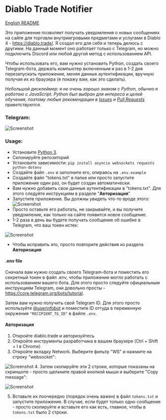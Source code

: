 # Diablo Trade Notifier

[English README](https://github.com/TrayHard/diablo-trade-notifier/blob/main/README.md)

Это приложение позволяет получать уведомления о новых сообщениях на сайте для торговли внутриигровыми предметами и 
услугами в Diablo 4 - https://diablo.trade/. Я создал его для себя и теперь делюсь с другими. На данный момент оно 
работает только с Telegram, но можно подключить Discord или любой другой метод с использованием API.

Чтобы использовать его, вам нужно установить Python, создать своего Telegram-бота, держать компьютер включенным и раз 
в 1-2 дня перезапускать приложение, меняя данные аутентификации, вручную получая их из браузера (я покажу вам, как это
сделать).

_Небольшой дисклеймер: я не очень хорошо знаком с Python, обычно я работаю с JavaScript. Python был выбран для интереса и
целей обучения, поэтому любые рекомендации в [Issues](https://github.com/TrayHard/diablo-trade-notifier/issues)
и [Pull Requests](https://github.com/TrayHard/diablo-trade-notifier/pulls) приветствуются._


### Telegram:

![Screenshot](https://i.imgur.com/d6mRbvj.png)

### Usage:
- Установите [Python 3](https://www.python.org/downloads/).
- Склонируйте репозиторий
- Установите зависимости: `pip install asyncio websockets requests python-dotenv`
- Создайте файл `.env` и заполните его, опираясь на `.env.example`
- Создайте файл "tokens.txt" в папке или просто запустите приложение один раз, он будет создан автоматически.
- Вам нужно добавить свои данные аутентификации в "tokens.txt". Для этого следуйте инструкциям в разделе "**Авторизация**"
- Запустите приложение. Вы должны увидеть что-то вроде этого:
  ![Screenshot](https://i.imgur.com/4bSaT1u.png)
- Просто оставьте его работать, не закрывайте, и вы получите уведомление, как только на сайте появится новое сообщение.
- 1-2 раза в день вы будете получать сообщение об ошибке в Telegram, что ваш токен истек:

![Screenshot](https://i.imgur.com/1UrIn0P.png)
- Чтобы исправить это, просто повторите действия из раздела **Авторизация**


#### .env file
Сначала вам нужно создать своего Telegram-бота и поместить его секретный токен в файл .env, чтобы приложение могло 
работать с использованием вашего бота. Для этого просто следуйте официальным инструкциям Telegram, они довольно просты -
https://core.telegram.org/bots/tutorial.

Затем вам нужно получить свой Telegram ID. Для этого просто используйте [@userinfobot](https://t.me/userinfobot) и 
поместите ID оттуда в переменную окружения `"RECIPIENT_TG_ID"` в файле `.env`.

#### Авторизация
1. Откройте diablo.trade и авторизуйтесь
2. Откройте инструменты разработчика в вашем браузере (Ctrl + Shift + I в Chrome)
3. Откройте вкладку Network. Выберите фильтр "WS" и нажмите на строку "websocket":

![Screenshot](https://i.imgur.com/0ryT8wO.png)
4. Затем скопируйте эти 2 строки, которые показаны на скриншоте - просто щелкните правой кнопкой мыши и выберите "Copy message":

![Screenshot](https://i.imgur.com/gb1alTr.png)

5. Вставьте их поочередно (порядок очень важен) в файл `tokens.txt` и запустите приложение. В случае, если будет только 
одно сообщение - просто скопируйте и вставьте его как есть, главное, чтобы в `tokens.txt` было 2 строки.
